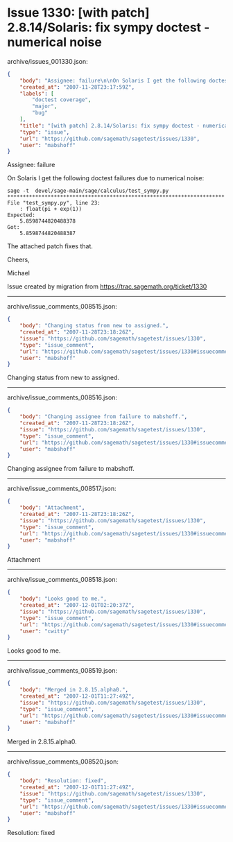 # Issue 1330: [with patch] 2.8.14/Solaris: fix sympy doctest - numerical noise

archive/issues_001330.json:
```json
{
    "body": "Assignee: failure\n\nOn Solaris I get the following doctest failures due to numerical noise:\n\n```\nsage -t  devel/sage-main/sage/calculus/test_sympy.py        **********************************************************************\nFile \"test_sympy.py\", line 23:\n    : float(pi + exp(1))\nExpected:\n    5.8598744820488378\nGot:\n    5.8598744820488387\n```\n\n\nThe attached patch fixes that.\n\nCheers,\n\nMichael\n\nIssue created by migration from https://trac.sagemath.org/ticket/1330\n\n",
    "created_at": "2007-11-28T23:17:59Z",
    "labels": [
        "doctest coverage",
        "major",
        "bug"
    ],
    "title": "[with patch] 2.8.14/Solaris: fix sympy doctest - numerical noise",
    "type": "issue",
    "url": "https://github.com/sagemath/sagetest/issues/1330",
    "user": "mabshoff"
}
```
Assignee: failure

On Solaris I get the following doctest failures due to numerical noise:

```
sage -t  devel/sage-main/sage/calculus/test_sympy.py        **********************************************************************
File "test_sympy.py", line 23:
    : float(pi + exp(1))
Expected:
    5.8598744820488378
Got:
    5.8598744820488387
```


The attached patch fixes that.

Cheers,

Michael

Issue created by migration from https://trac.sagemath.org/ticket/1330





---

archive/issue_comments_008515.json:
```json
{
    "body": "Changing status from new to assigned.",
    "created_at": "2007-11-28T23:18:26Z",
    "issue": "https://github.com/sagemath/sagetest/issues/1330",
    "type": "issue_comment",
    "url": "https://github.com/sagemath/sagetest/issues/1330#issuecomment-8515",
    "user": "mabshoff"
}
```

Changing status from new to assigned.



---

archive/issue_comments_008516.json:
```json
{
    "body": "Changing assignee from failure to mabshoff.",
    "created_at": "2007-11-28T23:18:26Z",
    "issue": "https://github.com/sagemath/sagetest/issues/1330",
    "type": "issue_comment",
    "url": "https://github.com/sagemath/sagetest/issues/1330#issuecomment-8516",
    "user": "mabshoff"
}
```

Changing assignee from failure to mabshoff.



---

archive/issue_comments_008517.json:
```json
{
    "body": "Attachment",
    "created_at": "2007-11-28T23:18:26Z",
    "issue": "https://github.com/sagemath/sagetest/issues/1330",
    "type": "issue_comment",
    "url": "https://github.com/sagemath/sagetest/issues/1330#issuecomment-8517",
    "user": "mabshoff"
}
```

Attachment



---

archive/issue_comments_008518.json:
```json
{
    "body": "Looks good to me.",
    "created_at": "2007-12-01T02:20:37Z",
    "issue": "https://github.com/sagemath/sagetest/issues/1330",
    "type": "issue_comment",
    "url": "https://github.com/sagemath/sagetest/issues/1330#issuecomment-8518",
    "user": "cwitty"
}
```

Looks good to me.



---

archive/issue_comments_008519.json:
```json
{
    "body": "Merged in 2.8.15.alpha0.",
    "created_at": "2007-12-01T11:27:49Z",
    "issue": "https://github.com/sagemath/sagetest/issues/1330",
    "type": "issue_comment",
    "url": "https://github.com/sagemath/sagetest/issues/1330#issuecomment-8519",
    "user": "mabshoff"
}
```

Merged in 2.8.15.alpha0.



---

archive/issue_comments_008520.json:
```json
{
    "body": "Resolution: fixed",
    "created_at": "2007-12-01T11:27:49Z",
    "issue": "https://github.com/sagemath/sagetest/issues/1330",
    "type": "issue_comment",
    "url": "https://github.com/sagemath/sagetest/issues/1330#issuecomment-8520",
    "user": "mabshoff"
}
```

Resolution: fixed
